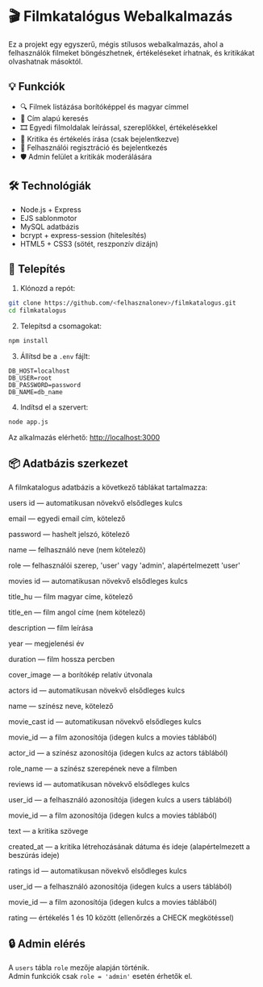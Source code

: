 # 🎬 Filmkatalógus Webalkalmazás

Ez a projekt egy egyszerű, mégis stílusos webalkalmazás, ahol a felhasználók filmeket böngészhetnek, értékeléseket írhatnak, és kritikákat olvashatnak másoktól.

## 💡 Funkciók

- 🔍 Filmek listázása borítóképpel és magyar címmel
- 🔎 Cím alapú keresés
- 🎞 Egyedi filmoldalak leírással, szereplőkkel, értékelésekkel
- 📝 Kritika és értékelés írása (csak bejelentkezve)
- 🔐 Felhasználói regisztráció és bejelentkezés
- 🛡 Admin felület a kritikák moderálására

## 🛠 Technológiák

- Node.js + Express
- EJS sablonmotor
- MySQL adatbázis
- bcrypt + express-session (hitelesítés)
- HTML5 + CSS3 (sötét, reszponzív dizájn)

## 🚀 Telepítés

1. Klónozd a repót:

```bash
git clone https://github.com/<felhasznalonev>/filmkatalogus.git
cd filmkatalogus
```

2. Telepítsd a csomagokat:

```bash
npm install
```

3. Állítsd be a `.env` fájlt:

```
DB_HOST=localhost
DB_USER=root
DB_PASSWORD=password
DB_NAME=db_name
```

4. Indítsd el a szervert:

```bash
node app.js
```

Az alkalmazás elérhető: [http://localhost:3000](http://localhost:3000)

## 📦 Adatbázis szerkezet
A filmkatalogus adatbázis a következő táblákat tartalmazza:

users
id — automatikusan növekvő elsődleges kulcs

email — egyedi email cím, kötelező

password — hashelt jelszó, kötelező

name — felhasználó neve (nem kötelező)

role — felhasználói szerep, 'user' vagy 'admin', alapértelmezett 'user'

movies
id — automatikusan növekvő elsődleges kulcs

title_hu — film magyar címe, kötelező

title_en — film angol címe (nem kötelező)

description — film leírása

year — megjelenési év

duration — film hossza percben

cover_image — a borítókép relatív útvonala

actors
id — automatikusan növekvő elsődleges kulcs

name — színész neve, kötelező

movie_cast
id — automatikusan növekvő elsődleges kulcs

movie_id — a film azonosítója (idegen kulcs a movies táblából)

actor_id — a színész azonosítója (idegen kulcs az actors táblából)

role_name — a színész szerepének neve a filmben

reviews
id — automatikusan növekvő elsődleges kulcs

user_id — a felhasználó azonosítója (idegen kulcs a users táblából)

movie_id — a film azonosítója (idegen kulcs a movies táblából)

text — a kritika szövege

created_at — a kritika létrehozásának dátuma és ideje (alapértelmezett a beszúrás ideje)

ratings
id — automatikusan növekvő elsődleges kulcs

user_id — a felhasználó azonosítója (idegen kulcs a users táblából)

movie_id — a film azonosítója (idegen kulcs a movies táblából)

rating — értékelés 1 és 10 között (ellenőrzés a CHECK megkötéssel)

## 🔒 Admin elérés

A `users` tábla `role` mezője alapján történik.  
Admin funkciók csak `role = 'admin'` esetén érhetők el.

